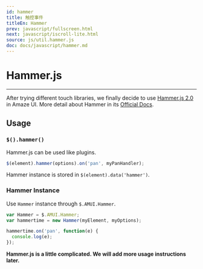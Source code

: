 ```yaml
---
id: hammer
title: 触控事件
titleEn: Hammer
prev: javascript/fullscreen.html
next: javascript/iscroll-lite.html
source: js/util.hammer.js
doc: docs/javascript/hammer.md
---
```


# Hammer.js
---

After trying different touch libraries, we finally decide to use [Hammer.js 2.0](https://github.com/hammerjs/hammer.js) in Amaze UI. More detail about Hammer in its [Official Docs](http://hammerjs.github.io/getting-started/).

## Usage

### `$().hammer()`

Hammer.js can be used like plugins.

```javascript
$(element).hammer(options).on('pan', myPanHandler);
```

Hammer instance is stored in `$(element).data('hammer')`.

### Hammer Instance

Use `Hammer` instance through `$.AMUI.Hammer`.

```js
var Hammer = $.AMUI.Hammer;
var hammertime = new Hammer(myElement, myOptions);

hammertime.on('pan', function(e) {
  console.log(e);
});
```

**Hammer.js is a little complicated. We will add more usage instructions later.**
